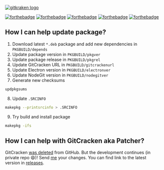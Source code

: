 [![gitkraken logo](https://cdn.rawgit.com/KillWolfVlad/GitKraken-Pro-AUR/1f92490bcec748ea5986f4ea7b366f1d95628818/logo.svg)](https://www.gitkraken.com/)

[![forthebadge](https://forthebadge.com/images/badges/uses-git.svg)](https://forthebadge.com) [![forthebadge](https://forthebadge.com/images/badges/uses-js.svg)](https://forthebadge.com) [![forthebadge](https://forthebadge.com/images/badges/uses-html.svg)](https://forthebadge.com) [![forthebadge](https://forthebadge.com/images/badges/uses-css.svg)](https://forthebadge.com) [![forthebadge](https://forthebadge.com/images/badges/built-by-codebabes.svg)](https://forthebadge.com)

## How I can help update package?

1. Download latest `*.deb` package and add new dependencies in `PKGBUILD/depends`
2. Update package version in `PKGBUILD/pkgver`
3. Update package release in `PKGBUILD/pkgrel`
4. Update GitCracken URL in `PKGBUILD/gitcrackenurl`
5. Update Electron version in `PKGBUILD/electronver`
6. Update NodeGit version in `PKGBUILD/nodegitver`
7. Generate new checksums

```bash
updpkgsums
```

8. Update `.SRCINFO`

```bash
makepkg --printsrcinfo > .SRCINFO
```

9. Try build and install package

```bash
makepkg -ifs
```

## How I can help with GitCracken aka Patcher?

GitCracken [was deleted](https://github.com/github/dmca/blob/master/2017/2017-02-28-GitKraken.md) from GitHub. But the development continues (in private repo :smile:)! Send [me](https://vk.com/killwolfvlad) your changes. You can find link to the latest version in [releases](https://github.com/KillWolfVlad/GitKraken-Pro-AUR/releases).
